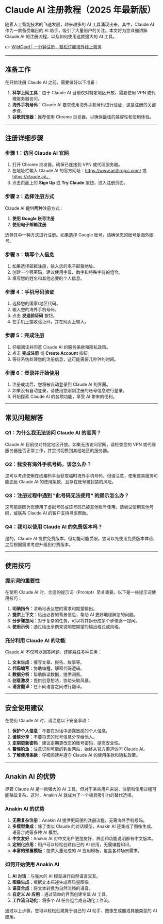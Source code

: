 # Claude AI 注册教程（2025 年最新版）

随着人工智能技术的飞速发展，越来越多的 AI 工具涌现出来。其中，Claude AI 作为一款备受瞩目的 AI 助手，吸引了大量用户的关注。本文将为您详细讲解 Claude AI 的注册流程，以及如何使用这款强大的 AI 工具。

👉 [WildCard | 一分钟注册，轻松订阅海外线上服务](https://bbtdd.com/WildCard)

---

## 准备工作

在开始注册 Claude AI 之前，需要做好以下准备：

1. **科学上网工具**：由于 Claude AI 目前仅对特定地区开放，需要使用 VPN 或代理服务器访问。
2. **海外手机号码**：Claude AI 要求使用海外手机号码进行验证，这是注册的关键步骤。
3. **谷歌浏览器**：推荐使用 Chrome 浏览器，以确保最佳的兼容性和使用体验。

---

## 注册详细步骤

### 步骤 1：访问 Claude AI 官网

1. 打开 Chrome 浏览器，确保已连接到 VPN 或代理服务器。
2. 在地址栏输入 Claude AI 的官方网址：https://www.anthropic.com/ 或 https://claude.ai/。
3. 点击页面上的 **Sign Up** 或 **Try Claude** 按钮，进入注册页面。

### 步骤 2：选择注册方式

Claude AI 提供两种注册方式：

1. **使用 Google 账号注册**
2. **使用电子邮箱注册**

选择其中一种方式进行注册。如果选择 Google 账号，请确保您的账号是海外账号。

### 步骤 3：填写个人信息

1. 如果选择邮箱注册，输入您的电子邮箱地址。
2. 创建一个强密码，建议使用字母、数字和特殊字符的组合。
3. 填写您的姓名和其他必要的个人信息。

### 步骤 4：手机号码验证

1. 选择您的国家/地区代码。
2. 输入您的海外手机号码。
3. 点击 **发送验证码** 按钮。
4. 在手机上接收验证码，并在网页上输入。

### 步骤 5：完成注册

1. 仔细阅读并同意 Claude AI 的服务条款和隐私政策。
2. 点击 **完成注册** 或 **Create Account** 按钮。
3. 等待系统处理您的注册信息，这可能需要几秒钟的时间。

### 步骤 6：登录并开始使用

1. 注册成功后，您将被自动登录到 Claude AI 的界面。
2. 如果没有自动登录，请使用您刚刚注册的账号信息进行登录。
3. 开始探索 Claude AI 的各项功能，享受 AI 带来的便利。

---

## 常见问题解答

### Q1：为什么我无法访问 Claude AI 的官网？

Claude AI 目前仅对特定地区开放。如果无法访问官网，请检查您的 VPN 或代理服务器是否正常工作，并尝试切换到其他地区的服务器。

### Q2：我没有海外手机号码，该怎么办？

您可以考虑使用在线接码平台获取临时海外手机号码。但请注意，使用这类服务可能违反 Claude AI 的使用条款，且存在账号被封禁的风险。

### Q3：注册过程中遇到 "此号码无法使用" 的提示怎么办？

这可能是因为您使用了虚拟号码或该号码已被其他账号使用。请尝试使用其他号码，或联系 Claude AI 的客户支持寻求帮助。

### Q4：我可以使用 Claude AI 的免费版本吗？

是的，Claude AI 提供免费版本，但功能可能受限。您可以先使用免费版本体验，之后根据需求考虑升级到付费版本。

---

## 使用技巧

### 提示词的重要性

在使用 Claude AI 时，合适的提示词（Prompt）至关重要。以下是一些提示词使用技巧：

1. **明确指令**：清晰地表达您的需求和期望输出。
2. **提供上下文**：给出必要的背景信息，帮助 AI 更好地理解您的问题。
3. **分步骤提问**：对于复杂的任务，可以将其拆分成多个步骤逐一提问。
4. **使用示例**：通过给出示例来说明您期望的输出格式或风格。

### 充分利用 Claude AI 的功能

Claude AI 不仅可以回答问题，还能胜任多种任务：

1. **文本生成**：撰写文章、报告、故事等。
2. **代码编写**：协助编程，解释代码逻辑。
3. **数据分析**：帮助解读数据，提供洞察。
4. **创意激发**：提供创意想法，协助头脑风暴。
5. **语言翻译**：在不同语言之间进行翻译。

---

## 安全使用建议

在使用 Claude AI 时，请注意以下安全事项：

1. **保护个人信息**：不要在对话中透露敏感的个人信息。
2. **谨慎分享**：不要将您的账号信息分享给他人。
3. **定期更新密码**：建议定期更改您的账号密码，提高安全性。
4. **警惕钓鱼**：注意识别可能的钓鱼网站，始终从官方渠道访问 Claude AI。
5. **了解使用条款**：仔细阅读并遵守 Claude AI 的使用条款和隐私政策。

---

## Anakin AI 的优势

尽管 Claude AI 是一款强大的 AI 工具，但对于某些用户来说，注册和使用过程可能略显复杂。这时，Anakin AI 就成为了一个极具吸引力的替代选择。

### Anakin AI 的优势

1. **无需复杂注册**：Anakin AI 提供更简便的注册流程，无需海外手机号码。
2. **多模型集成**：除了类似 Claude 的对话模型，Anakin AI 还集成了图像生成、语音合成等多种 AI 模型。
3. **中文友好**：Anakin AI 对中文用户更加友好，界面和功能说明都有中文版本。
4. **定制化应用**：用户可以轻松创建自己的 AI 应用，无需编程知识。
5. **丰富的预置模板**：提供大量现成的 AI 应用模板，覆盖各种场景需求。

### 如何开始使用 Anakin AI

1. **AI 对话**：与强大的 AI 模型进行自然语言交互。
2. **图像生成**：根据文本描述生成高质量图像。
3. **语音合成**：将文本转换为自然流畅的语音。
4. **自定义 AI 应用**：通过简单的界面创建专属 AI 工具。
5. **工作流自动化**：将多个 AI 任务组合成自动化工作流。

通过以上步骤，您可以轻松创建属于自己的 AI 助手、图像生成器或其他类型的 AI 应用。
